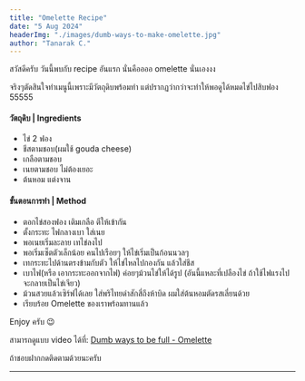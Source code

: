 ```yaml
---
title: "Omelette Recipe"
date: "5 Aug 2024"
headerImg: "./images/dumb-ways-to-make-omelette.jpg"
author: "Tanarak C."
---
```


สวัสดีครับ วันนี้พบกับ recipe อันแรก นั่นคืออออ omelette นั่นเองงง

จริงๆตัดสินใจทำเมนูนี้เพราะมีวัตถุดิบพร้อมทำ แต่ปรากฏว่ากว่าจะทำให้พอดูได้หมดไข่ไปสิบฟอง 55555

#### วัตถุดิบ | Ingredients

- ไข่ 2 ฟอง
- ชีสตามชอบ(ผมใช้ gouda cheese)
- เกลือตามชอบ
- เนยตามชอบ ไม่ต้องเยอะ
- ต้นหอม แต่งจาน

#### ขั้นตอนการทำ | Method

- ตอกไข่สองฟอง เติมเกลือ ตีให้เข้ากัน
- ตั้งกระทะ ไฟกลางเบา ใส่เนย
- พอเนยเริ่มละลาย เทไข่ลงไป
- พอเริ่มเซ็ตตัวเล็กน้อย คนไปเรือยๆ ให้ไข่เริ่มเป็นก้อนนวลๆ
- เทกระทะไปด้านตรงข้ามกับตัว ให้ไข่ไหลไปกองกัน แล้วใส่ชีส
- เบาไฟ(หรือ เอากระทะออกจากไฟ) ค่อยๆม้วนไข่ให้ได้รูป (อันนี้แหละที่เปลืองไข่ ถ้าใช้ไฟแรงไปจะกลายเป็นไข่เจียว)
- ม้วนสวยแล้วเซิร์ฟได้เลย ใส่พริไทยดำสักสี่ถึงห้าบิด ผมใส่ต้นหอมตัดรสเลี่ยนด้วย
- เรียบร้อย Omelette ของเราพร้อมทานแล้ว

Enjoy ครับ 😉

สามารถดูแบบ video ได้ที่: [Dumb ways to be full - Omelette](https://www.instagram.com/reel/C-RJsmgoMWZ/?utm_source=ig_web_copy_link&igsh=MzRlODBiNWFlZA==)

ถ้าชอบฝากกดติดตามด้วยนะครับ

---
